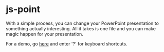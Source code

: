 js-point
========

With a simple process, you can change your PowerPoint presentation to something actually interesting. All it takes is one file and you can make magic happen for your presentation.

For a demo, go [here](http://kentcdodds.github.io/js-point) and enter '?' for keyboard shortcuts.